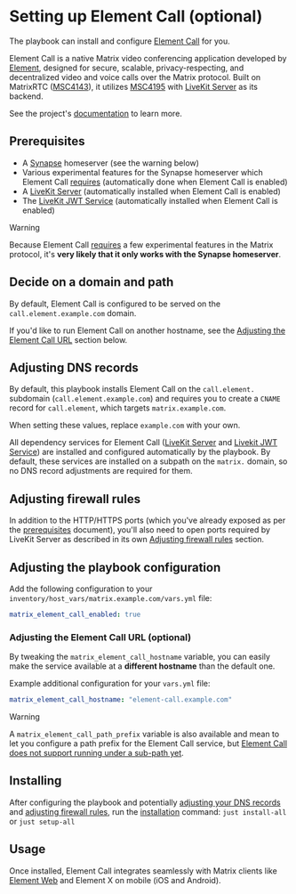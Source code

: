 <!--
SPDX-FileCopyrightText: 2024 wjbeckett
SPDX-FileCopyrightText: 2024 - 2025 Slavi Pantaleev

SPDX-License-Identifier: AGPL-3.0-or-later
-->

# Setting up Element Call (optional)

The playbook can install and configure [Element Call](https://github.com/element-hq/element-call) for you.

Element Call is a native Matrix video conferencing application developed by [Element](https://element.io), designed for secure, scalable, privacy-respecting, and decentralized video and voice calls over the Matrix protocol. Built on MatrixRTC ([MSC4143](https://github.com/matrix-org/matrix-spec-proposals/pull/4143)), it utilizes [MSC4195](https://github.com/hughns/matrix-spec-proposals/blob/hughns/matrixrtc-livekit/proposals/4195-matrixrtc-livekit.md) with [LiveKit Server](configuring-playbook-livekit-server.md) as its backend.

See the project's [documentation](https://github.com/element-hq/element-call) to learn more.

## Prerequisites

- A [Synapse](configuring-playbook-synapse.md) homeserver (see the warning below)
- Various experimental features for the Synapse homeserver which Element Call [requires](https://github.com/element-hq/element-call/blob/93ae2aed9841e0b066d515c56bd4c122d2b591b2/docs/self-hosting.md#a-matrix-homeserver) (automatically done when Element Call is enabled)
- A [LiveKit Server](configuring-playbook-livekit-server.md) (automatically installed when Element Call is enabled)
- The [LiveKit JWT Service](configuring-playbook-livekit-jwt-service.md) (automatically installed when Element Call is enabled)

> [!WARNING]
>  Because Element Call [requires](https://github.com/element-hq/element-call/blob/93ae2aed9841e0b066d515c56bd4c122d2b591b2/docs/self-hosting.md#a-matrix-homeserver) a few experimental features in the Matrix protocol, it's **very likely that it only works with the Synapse homeserver**.

## Decide on a domain and path

By default, Element Call is configured to be served on the `call.element.example.com` domain.

If you'd like to run Element Call on another hostname, see the [Adjusting the Element Call URL](#adjusting-the-element-call-url-optional) section below.

## Adjusting DNS records

By default, this playbook installs Element Call on the `call.element.` subdomain (`call.element.example.com`) and requires you to create a `CNAME` record for `call.element`, which targets `matrix.example.com`.

When setting these values, replace `example.com` with your own.

All dependency services for Element Call ([LiveKit Server](configuring-playbook-livekit-server.md) and [Livekit JWT Service](configuring-playbook-livekit-jwt-service.md)) are installed and configured automatically by the playbook. By default, these services are installed on a subpath on the `matrix.` domain, so no DNS record adjustments are required for them.

## Adjusting firewall rules

In addition to the HTTP/HTTPS ports (which you've already exposed as per the [prerequisites](prerequisites.md) document), you'll also need to open ports required by LiveKit Server as described in its own [Adjusting firewall rules](configuring-playbook-livekit-server.md#adjusting-firewall-rules) section.

## Adjusting the playbook configuration

Add the following configuration to your `inventory/host_vars/matrix.example.com/vars.yml` file:

```yaml
matrix_element_call_enabled: true
```

### Adjusting the Element Call URL (optional)

By tweaking the `matrix_element_call_hostname` variable, you can easily make the service available at a **different hostname** than the default one.

Example additional configuration for your `vars.yml` file:

```yaml
matrix_element_call_hostname: "element-call.example.com"
```

> [!WARNING]
> A `matrix_element_call_path_prefix` variable is also available and mean to let you configure a path prefix for the Element Call service, but [Element Call does not support running under a sub-path yet](https://github.com/element-hq/element-call/issues/3084).

## Installing

After configuring the playbook and potentially [adjusting your DNS records](#adjusting-dns-records) and [adjusting firewall rules](#adjusting-firewall-rules), run the [installation](installing.md) command: `just install-all` or `just setup-all`

## Usage

Once installed, Element Call integrates seamlessly with Matrix clients like [Element Web](configuring-playbook-client-element-web.md) and Element X on mobile (iOS and Android).
